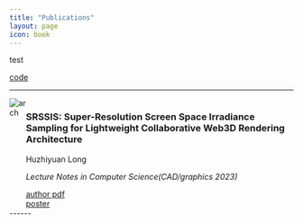 ```yaml
---
title: "Publications"
layout: page
icon: book
---
```


<p>test</p>
<div class="more"><a href="./test.html">code</a></div>

------
<div style="display: flex;">
<img class="img-square" src="2023/SRSSIS/pic.jpg" title="arch">
<div>
<h3>SRSSIS: Super-Resolution Screen Space Irradiance Sampling for Lightweight Collaborative Web3D Rendering Architecture</h3>

Huzhiyuan Long

*Lecture Notes in Computer Science(CAD/graphics 2023)*
<br>
<div class="more"><a href="./2023/SRSSIS/SRSSIS.pdf">author pdf</a></div> 
<div class="more"><a href="./2023/SRSSIS/poster.pdf">poster</a></div>
</div>
</div>
------
